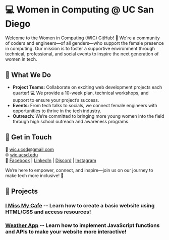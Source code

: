 # 💻 Women in Computing @ UC San Diego

Welcome to the Women in Computing (WIC) GitHub! 🌟 We're a community of coders and engineers—of all genders—who support the female presence in computing. Our mission is to foster a supportive environment through technical, professional, and social events to inspire the next generation of women in tech.

## 🚀 What We Do
- **Project Teams:** Collaborate on exciting web development projects each quarter! 💻 We provide a 10-week plan, technical workshops, and support to ensure your project’s success.
- **Events:** From tech talks to socials, we connect female engineers with opportunities to thrive in the tech industry.
- **Outreach:** We’re committed to bringing more young women into the field through high school outreach and awareness programs.

## 💬 Get in Touch
📧 [wic.ucsd@gmail.com](mailto:wic.ucsd@gmail.com)  
🌐 [wic.ucsd.edu](https://wic.ucsd.edu/)  
🔗 [Facebook](https://facebook.com/wicucsd) | [LinkedIn](https://linkedin.com/in/wicucsd) | [Discord](https://wic.ucsd.edu/discord) | [Instagram](https://instagram.com/wicucsd)  

We’re here to empower, connect, and inspire—join us on our journey to make tech more inclusive! 💜

## 👾 Projects
### [I Miss My Cafe](https://github.com/WIC-UCSD-Project-Teams/i-miss-my-cafe) -- Learn how to create a basic website using HTML/CSS and access resources!
### [Weather App](https://github.com/WIC-UCSD-Project-Teams/weather-app) -- Learn how to implement JavaScript functions and APIs to make your website more interactive!
